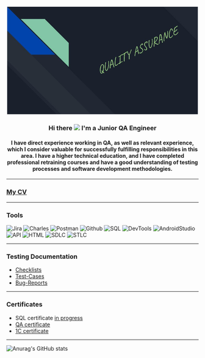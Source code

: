 <p align="center">

  <img width="500" src="https://github.com/av330414/av330414/blob/main/assets/logo.jpg">

</p>



<h3 align="center">
Hi there <img src="https://github.com/blackcater/blackcater/raw/main/images/Hi.gif" height="25"/> I'm a Junior QA Engineer</h3>

<h4 align="center">I have direct experience working in QA, as well as relevant experience, which I consider valuable for successfully fulfilling responsibilities in this area. I have a higher technical education, and I have completed professional retraining courses and have a good understanding of testing processes and software development methodologies.</h4>

---

### [My CV](https://drive.google.com/file/d/16_2trXL0ZSN5tY5JNMJPhUB-bG3AC93F/view?usp=drive_link)

---

### Tools
![Jira](https://img.shields.io/badge/Jira-090909?style=for-the-badge&logo=jira&logoColor=136be1)
![Charles](https://img.shields.io/badge/charles-090909?style=for-the-badge&logo=charles&logoColor=136be1)
![Postman](https://img.shields.io/badge/Postman-090909?style=for-the-badge&logo=postman&logoColor=f76935)
![Github](https://img.shields.io/badge/Github-090909?style=for-the-badge&logo=github&logoColor=8cc4d7)
![SQL](https://img.shields.io/badge/SQL-090909?style=for-the-badge&logo=mysql&logoColor=00618a)
![DevTools](https://img.shields.io/badge/DevTools-090909?style=for-the-badge&logo=googlechrome&logoColor=2674f2)
![AndroidStudio](https://img.shields.io/badge/AndroidStudio-090909?style=for-the-badge&logo=androidstudio&logoColor=3ad07d)
![API](https://img.shields.io/badge/API-090909?style=for-the-badge&logo=API&logoColor=2674f2)
![HTML](https://img.shields.io/badge/HTML-090909?style=for-the-badge&logo=HTML&logoColor=2674f2)
![SDLC](https://img.shields.io/badge/SDLC-090909?style=for-the-badge&logo=SDLC&logoColor=2674f2)
![STLC](https://img.shields.io/badge/STLC-090909?style=for-the-badge&logo=STLC&logoColor=2674f2)

---

### Testing Documentation

- [Checklists](https://drive.google.com/drive/folders/1v4LmcaeNm3Lz2U_Mg4qIkW0--XNdnYBW?usp=drive_link)
- [Test-Cases](https://drive.google.com/drive/folders/1PVrFp04ft3ofcLRIxaoCZFVRJcTbjhns?usp=sharing)
- [Bug-Reports](https://drive.google.com/drive/folders/1ZI97EMat0H0fXfODS68IYZQNc-OxbfhI?usp=sharing)

---

### Certificates

- SQL certificate [in progress](https://stepik.org/users/643760589/profile)
- [QA certificate](https://drive.google.com/file/d/121a7PVt04N-AzE_SLTnZ1x1Cnu4Ots0L/view?usp=sharing)
- [1C certificate](https://drive.google.com/file/d/1pARAf_g82ysYSOydZbJGjnv5hLkxJBX4/view?usp=sharing)

---

![Anurag's GitHub stats](https://github-readme-stats.vercel.app/api?username=av330414&show_icons=true&theme=radical)
